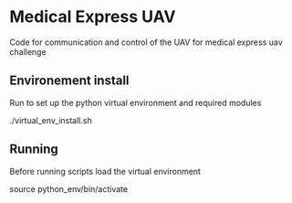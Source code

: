 # Medical Express UAV
Code for communication and control of the UAV for medical express uav challenge

## Environement install
Run to set up the python virtual environment and required modules

./virtual_env_install.sh 

## Running
Before running scripts load the virtual environment

source python_env/bin/activate
